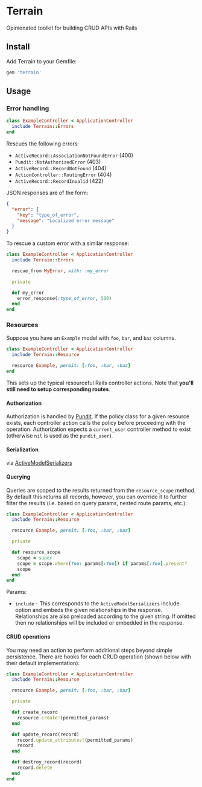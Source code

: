 # Terrain

Opinionated toolkit for building CRUD APIs with Rails

## Install

Add Terrain to your Gemfile:

```ruby
gem 'terrain'
```

## Usage

### Error handling

```ruby
class ExampleController < ApplicationController
  include Terrain::Errors
end
```

Rescues the following errors:

* `ActiveRecord::AssociationNotFoundError` (400)
* `Pundit::NotAuthorizedError` (403)
* `ActiveRecord::RecordNotFound` (404)
* `ActionController::RoutingError` (404)
* `ActiveRecord::RecordInvalid` (422)

JSON responses are of the form:

```json
{
  "error": {
    "key": "type_of_error",
    "message": "Localized error message"
  }
}
```

To rescue a custom error with a similar response:

```ruby
class ExampleController < ApplicationController
  include Terrain::Errors

  rescue_from MyError, with: :my_error

  private

  def my_error
    error_response(:type_of_error, 500)
  end
end
```

### Resources

Suppose you have an `Example` model with `foo`, `bar`, and `baz` columns.

```ruby
class ExampleController < ApplicationController
  include Terrain::Resource

  resource Example, permit: [:foo, :bar, :baz]
end
```

This sets up the typical resourceful Rails controller actions.  Note that **you'll still need to setup corresponding routes**.

#### Authorization

Authorization is handled by [Pundit](https://github.com/elabs/pundit).  If the policy class for a given resource exists, each controller action calls the policy before proceeding with the operation.  Authorization expects a `current_user` controller method to exist (otherwise `nil` is used as the `pundit_user`).

#### Serialization

via [ActiveModelSerializers](https://github.com/rails-api/active_model_serializers)

#### Querying

Queries are scoped to the results returned from the `resource_scope` method.  By default this returns all records, however, you can override it to further filter the results (i.e. based on query params, nested route params, etc.):

```ruby
class ExampleController < ApplicationController
  include Terrain::Resource

  resource Example, permit: [:foo, :bar, :baz]

  private

  def resource_scope
    scope = super
    scope = scope.where(foo: params[:foo]) if params[:foo].present?
    scope
  end
end
```

Params:

* `include` - This corresponds to the `ActiveModelSerializers` include option and embeds the given relationships in the response.  Relationships are also preloaded according to the given string.  If omitted then no relationships will be included or embedded in the response.

#### CRUD operations

You may need an action to perform additional steps beyond simple persistence.  There are hooks for each CRUD operation (shown below with their default implementation):

```ruby
class ExampleController < ApplicationController
  include Terrain::Resource

  resource Example, permit: [:foo, :bar, :baz]

  private

  def create_record
    resource.create!(permitted_params)
  end

  def update_record(record)
    record.update_attributes!(permitted_params)
    record
  end

  def destroy_record(record)
    record.delete
  end
end
```
